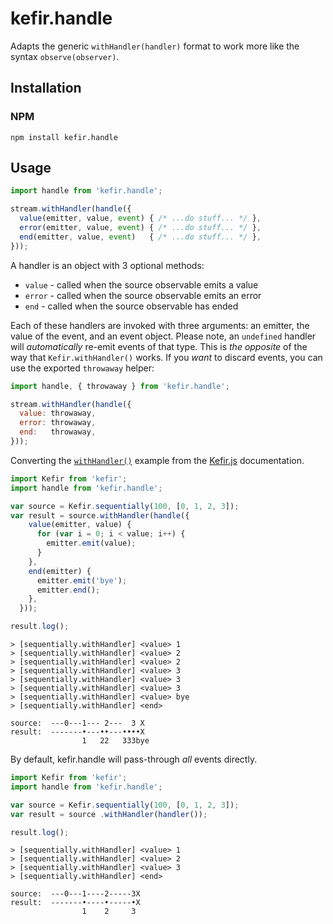 # kefir.handle

Adapts the generic `withHandler(handler)` format to work more like the syntax `observe(observer)`.

## Installation

### NPM

```
npm install kefir.handle
```

## Usage

```js
import handle from 'kefir.handle';

stream.withHandler(handle({
  value(emitter, value, event) { /* ...do stuff... */ },
  error(emitter, value, event) { /* ...do stuff... */ },
  end(emitter, value, event)   { /* ...do stuff... */ },
}));
```

A handler is an object with 3 optional methods:

- `value` - called when the source observable emits a value
- `error` - called when the source observable emits an error
- `end` - called when the source observable has ended

Each of these handlers are invoked with three arguments: an emitter, the value of the event, and an event object. Please note, an `undefined` handler will _automatically_ re-emit events of that type. This is _the opposite_ of the way that `Kefir.withHandler()` works. If you _want_ to discard events, you can use the exported `throwaway` helper:

```js
import handle, { throwaway } from 'kefir.handle';

stream.withHandler(handle({
  value: throwaway,
  error: throwaway,
  end:   throwaway,
}));
```

Converting the [`withHandler()`](https://rpominov.github.io/kefir/#with-handler) example from the [Kefir.js](https://rpominov.github.io/kefir/) documentation.

```js
import Kefir from 'kefir';
import handle from 'kefir.handle';

var source = Kefir.sequentially(100, [0, 1, 2, 3]);
var result = source.withHandler(handle({
    value(emitter, value) {
      for (var i = 0; i < value; i++) {
        emitter.emit(value);
      }
    },
    end(emitter) {
      emitter.emit('bye');
      emitter.end();
    },
  }));

result.log();
```

```
> [sequentially.withHandler] <value> 1
> [sequentially.withHandler] <value> 2
> [sequentially.withHandler] <value> 2
> [sequentially.withHandler] <value> 3
> [sequentially.withHandler] <value> 3
> [sequentially.withHandler] <value> 3
> [sequentially.withHandler] <value> bye
> [sequentially.withHandler] <end>
```

```
source:  ---0---1--- 2---  3 X
result:  -------•---••---••••X
                1   22   333bye
```


By default, kefir.handle will pass-through _all_ events directly.

```js
import Kefir from 'kefir';
import handle from 'kefir.handle';

var source = Kefir.sequentially(100, [0, 1, 2, 3]);
var result = source .withHandler(handler());

result.log();
```

```
> [sequentially.withHandler] <value> 1
> [sequentially.withHandler] <value> 2
> [sequentially.withHandler] <value> 3
> [sequentially.withHandler] <end>
```

```
source:  ---0---1----2-----3X
result:  -------•----•-----•X
                1    2     3
```
